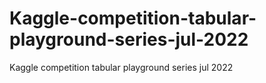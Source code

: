 # Kaggle-competition-tabular-playground-series-jul-2022
Kaggle competition tabular playground series jul 2022
